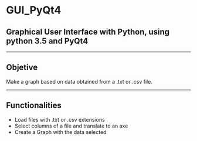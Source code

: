 # GUI_PyQt4 
## Graphical User Interface with Python, using python 3.5 and PyQt4 
*** 
## Objetive 
Make a graph based on data obtained from a .txt or .csv file.
***
## Functionalities
* Load files with .txt or .csv extensions
* Select columns of a file and translate to an axe
* Create a Graph with the data selected 



